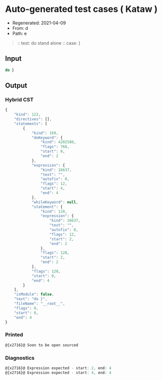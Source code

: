 # Auto-generated test cases ( Kataw )
- Regenerated: 2021-04-09
- From: d
- Path: e
> :: test: do stand alone
> :: case: }
## Input

`````js
do }
`````

## Output

### Hybrid CST

```javascript
{
    "kind": 122,
    "directives": [],
    "statements": [
        {
            "kind": 169,
            "doKeyword": {
                "kind": 4202580,
                "flags": 768,
                "start": 0,
                "end": 2
            },
            "expression": {
                "kind": 16637,
                "text": "",
                "autofix": 0,
                "flags": 12,
                "start": 4,
                "end": 4
            },
            "whileKeyword": null,
            "statement": {
                "kind": 120,
                "expression": {
                    "kind": 16637,
                    "text": "",
                    "autofix": 0,
                    "flags": 12,
                    "start": 2,
                    "end": 2
                },
                "flags": 128,
                "start": 2,
                "end": 2
            },
            "flags": 128,
            "start": 0,
            "end": 4
        }
    ],
    "isModule": false,
    "text": "do }",
    "fileName": "__root__",
    "flags": 0,
    "start": 0,
    "end": 4
}
```

### Printed

```javascript
@{x2716}@ Soon to be open sourced
```

### Diagnostics

```javascript
@{x2716}@ Expression expected - start: 2, end: 4
@{x2716}@ Expression expected - start: 4, end: 4

```

